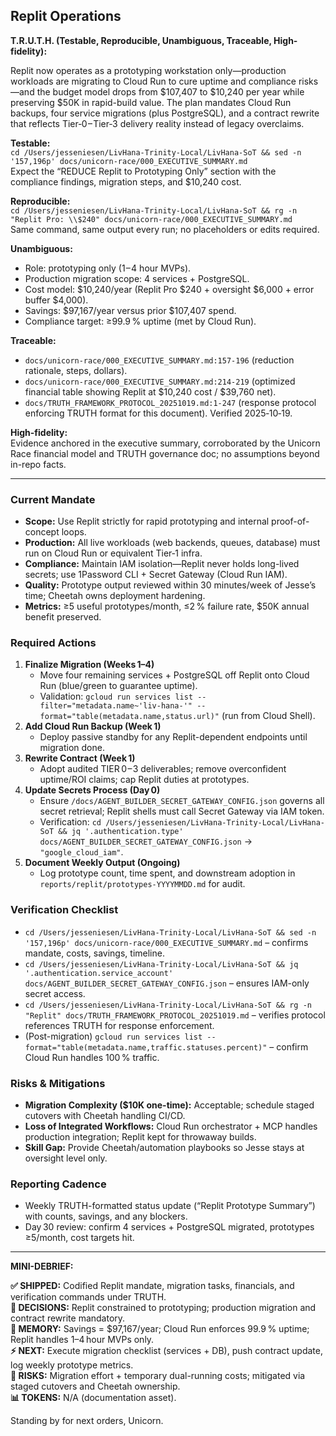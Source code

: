 ## **Replit Operations**

**T.R.U.T.H. (Testable, Reproducible, Unambiguous, Traceable, High-fidelity):**

Replit now operates as a prototyping workstation only—production workloads are migrating to Cloud Run to cure uptime and compliance risks—and the budget model drops from $107,407 to $10,240 per year while preserving $50K in rapid-build value. The plan mandates Cloud Run backups, four service migrations (plus PostgreSQL), and a contract rewrite that reflects Tier‑0 – Tier‑3 delivery reality instead of legacy overclaims.

**Testable:**  
`cd /Users/jesseniesen/LivHana-Trinity-Local/LivHana-SoT && sed -n '157,196p' docs/unicorn-race/000_EXECUTIVE_SUMMARY.md`  
Expect the “REDUCE Replit to Prototyping Only” section with the compliance findings, migration steps, and $10,240 cost.

**Reproducible:**  
`cd /Users/jesseniesen/LivHana-Trinity-Local/LivHana-SoT && rg -n "Replit Pro: \\$240" docs/unicorn-race/000_EXECUTIVE_SUMMARY.md`  
Same command, same output every run; no placeholders or edits required.

**Unambiguous:**  
- Role: prototyping only (1 – 4 hour MVPs).  
- Production migration scope: 4 services + PostgreSQL.  
- Cost model: $10,240/year (Replit Pro $240 + oversight $6,000 + error buffer $4,000).  
- Savings: $97,167/year versus prior $107,407 spend.  
- Compliance target: ≥99.9 % uptime (met by Cloud Run).

**Traceable:**  
- `docs/unicorn-race/000_EXECUTIVE_SUMMARY.md:157-196` (reduction rationale, steps, dollars).  
- `docs/unicorn-race/000_EXECUTIVE_SUMMARY.md:214-219` (optimized financial table showing Replit at $10,240 cost / $39,760 net).  
- `docs/TRUTH_FRAMEWORK_PROTOCOL_20251019.md:1-247` (response protocol enforcing TRUTH format for this document). Verified 2025‑10‑19.

**High-fidelity:**  
Evidence anchored in the executive summary, corroborated by the Unicorn Race financial model and TRUTH governance doc; no assumptions beyond in-repo facts.

---

### Current Mandate
- **Scope:** Use Replit strictly for rapid prototyping and internal proof-of-concept loops.  
- **Production:** All live workloads (web backends, queues, database) must run on Cloud Run or equivalent Tier‑1 infra.  
- **Compliance:** Maintain IAM isolation—Replit never holds long-lived secrets; use 1Password CLI + Secret Gateway (Cloud Run IAM).  
- **Quality:** Prototype output reviewed within 30 minutes/week of Jesse’s time; Cheetah owns deployment hardening.  
- **Metrics:** ≥5 useful prototypes/month, ≤2 % failure rate, $50K annual benefit preserved.

### Required Actions
1. **Finalize Migration (Weeks 1–4)**  
   - Move four remaining services + PostgreSQL off Replit onto Cloud Run (blue/green to guarantee uptime).  
   - Validation: `gcloud run services list --filter="metadata.name~'liv-hana-'" --format="table(metadata.name,status.url)"` (run from Cloud Shell).  
2. **Add Cloud Run Backup (Week 1)**  
   - Deploy passive standby for any Replit-dependent endpoints until migration done.  
3. **Rewrite Contract (Week 1)**  
   - Adopt audited TIER 0 – 3 deliverables; remove overconfident uptime/ROI claims; cap Replit duties at prototypes.  
4. **Update Secrets Process (Day 0)**  
   - Ensure `/docs/AGENT_BUILDER_SECRET_GATEWAY_CONFIG.json` governs all secret retrieval; Replit shells must call Secret Gateway via IAM token.  
   - Verification: `cd /Users/jesseniesen/LivHana-Trinity-Local/LivHana-SoT && jq '.authentication.type' docs/AGENT_BUILDER_SECRET_GATEWAY_CONFIG.json` → `"google_cloud_iam"`.
5. **Document Weekly Output (Ongoing)**  
   - Log prototype count, time spent, and downstream adoption in `reports/replit/prototypes-YYYYMMDD.md` for audit.

### Verification Checklist
- `cd /Users/jesseniesen/LivHana-Trinity-Local/LivHana-SoT && sed -n '157,196p' docs/unicorn-race/000_EXECUTIVE_SUMMARY.md` – confirms mandate, costs, savings, timeline.  
- `cd /Users/jesseniesen/LivHana-Trinity-Local/LivHana-SoT && jq '.authentication.service_account' docs/AGENT_BUILDER_SECRET_GATEWAY_CONFIG.json` – ensures IAM-only secret access.  
- `cd /Users/jesseniesen/LivHana-Trinity-Local/LivHana-SoT && rg -n "Replit" docs/TRUTH_FRAMEWORK_PROTOCOL_20251019.md` – verifies protocol references TRUTH for response enforcement.  
- (Post-migration) `gcloud run services list --format="table(metadata.name,traffic.statuses.percent)"` – confirm Cloud Run handles 100 % traffic.

### Risks & Mitigations
- **Migration Complexity ($10K one-time):** Acceptable; schedule staged cutovers with Cheetah handling CI/CD.  
- **Loss of Integrated Workflows:** Cloud Run orchestrator + MCP handles production integration; Replit kept for throwaway builds.  
- **Skill Gap:** Provide Cheetah/automation playbooks so Jesse stays at oversight level only.

### Reporting Cadence
- Weekly TRUTH-formatted status update (“Replit Prototype Summary”) with counts, savings, and any blockers.  
- Day 30 review: confirm 4 services + PostgreSQL migrated, prototypes ≥5/month, cost targets hit.

---

**MINI-DEBRIEF:**

**✅ SHIPPED:** Codified Replit mandate, migration tasks, financials, and verification commands under TRUTH.  
**🔺 DECISIONS:** Replit constrained to prototyping; production migration and contract rewrite mandatory.  
**💾 MEMORY:** Savings = $97,167/year; Cloud Run enforces 99.9 % uptime; Replit handles 1–4 hour MVPs only.  
**⚡ NEXT:** Execute migration checklist (services + DB), push contract update, log weekly prototype metrics.  
**🚨 RISKS:** Migration effort + temporary dual-running costs; mitigated via staged cutovers and Cheetah ownership.  
**📊 TOKENS:** N/A (documentation asset).  

Standing by for next orders, Unicorn.
